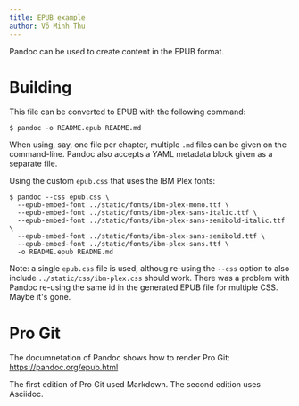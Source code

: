 ```yaml
---
title: EPUB example
author: Võ Minh Thu
---
```



Pandoc can be used to create content in the EPUB format.


# Building

This file can be converted to EPUB with the following command:

```
$ pandoc -o README.epub README.md
```

When using, say, one file per chapter, multiple `.md` files can be given on the
command-line. Pandoc also accepts a YAML metadata block given as a separate
file.

Using the custom `epub.css` that uses the IBM Plex fonts:

```
$ pandoc --css epub.css \
  --epub-embed-font ../static/fonts/ibm-plex-mono.ttf \
  --epub-embed-font ../static/fonts/ibm-plex-sans-italic.ttf \
  --epub-embed-font ../static/fonts/ibm-plex-sans-semibold-italic.ttf \
  --epub-embed-font ../static/fonts/ibm-plex-sans-semibold.ttf \
  --epub-embed-font ../static/fonts/ibm-plex-sans.ttf \
  -o README.epub README.md
```

Note: a single `epub.css` file is used, althoug re-using the `--css` option to
also include `../static/css/ibm-plex.css` should work. There was a problem with
Pandoc re-using the same id in the generated EPUB file for multiple CSS. Maybe
it's gone.


# Pro Git


The documnetation of Pandoc shows how to render Pro Git:
https://pandoc.org/epub.html

The first edition of Pro Git used Markdown. The second edition uses Asciidoc.
